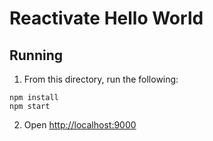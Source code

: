 # Reactivate Hello World

## Running

1. From this directory, run the following:

```
npm install
npm start
```

2. Open [http://localhost:9000](http://localhost:9000)